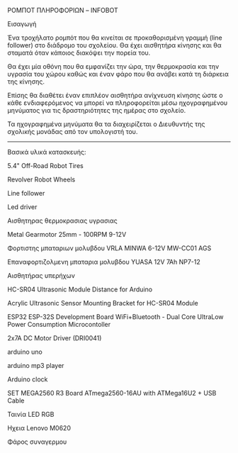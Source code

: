 ΡΟΜΠΟΤ ΠΛΗΡΟΦΟΡΙΩΝ – INFOBOT

Εισαγωγή

Ένα τροχήλατο ρομπότ που θα κινείται σε προκαθορισμένη γραμμή (line follower) στο διάδρομο του σχολείου. Θα έχει αισθητήρα κίνησης και θα σταματά όταν κάποιος διακόψει την πορεία του.

Θα έχει μία οθόνη που θα εμφανίζει την ώρα, την θερμοκρασία και την υγρασία του χώρου καθώς και έναν φάρο που θα ανάβει κατά τη διάρκεια της κίνησης.

Επίσης θα διαθέτει έναν επιπλέον αισθητήρα ανίχνευση κίνησης ώστε ο κάθε ενδιαφερόμενος να μπορεί να πληροφορείται μέσω ηχογραφημένου μηνύματος για τις δραστηριότητες της ημέρας στο σχολείο.

Τα ηχογραφημένα μηνύματα θα τα διαχειρίζεται ο Διευθυντής της σχολικής μονάδας από τον υπολογιστή του.

___________________________________________________________________________________________________________________

Βασικά υλικά κατασκευής:

5.4" Off-Road Robot Tires 

Revolver Robot Wheels 

Line follower

Led driver

Αισθητηρας θερμοκρασιας υγρασιας

Metal Gearmotor 25mm - 100RPM 9-12V

Φορτιστης μπαταριων μολυβδου VRLA MINWA 6-12V MW-CC01 AGS

Επαναφορτιζολμενη μπαταρια μολυβδου YUASA 12V 7Ah NP7-12

Αισθητήρας υπερήχων

HC-SR04 Ultrasonic Module Distance for Arduino

Acrylic Ultrasonic Sensor Mounting Bracket for HC-SR04 Module

ESP32 ESP-32S Development Board WiFi+Bluetooth - Dual Core UltraLow Power Consumption Microcontoller

2x7A DC Motor Driver (DRI0041)

arduino uno

arduino mp3 player

Arduino clock

SET MEGA2560 R3 Board ATmega2560-16AU with ATMega16U2 + USB Cable

Ταινία LED RGB

Ηχεια Lenovo M0620

Φάρος συναγερμου



